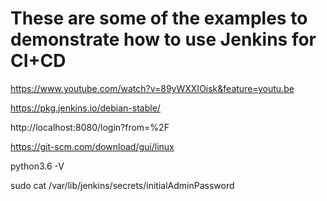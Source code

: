# These are some of the examples to demonstrate how to use Jenkins for CI+CD 

https://www.youtube.com/watch?v=89yWXXIOisk&feature=youtu.be

https://pkg.jenkins.io/debian-stable/

http://localhost:8080/login?from=%2F

https://git-scm.com/download/gui/linux

python3.6 -V

sudo cat /var/lib/jenkins/secrets/initialAdminPassword

